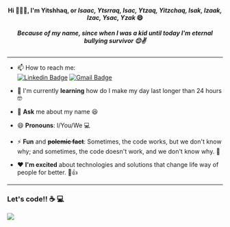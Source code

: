 <h4 align="center"> Hi 👨🏻‍💻, I'm Yitshhaq, or <i>Isaac, Ytsrraq, Isac, Ytzaq, Yitzchaq, Isak, Izaak, Izac, Ysac, Yzak</i> 😄 </h4>
<h5 align="center"> Because of my name, since when I was a kid until today I'm eternal bullying survivor 😌✌️ </h5>
      
-----------------------------------------------------------

<!--
**ymotse/ymotse** is a ✨ _special_ ✨ repository because its `README.md` (this file) appears on your GitHub profile.

Here are some ideas to get you started:

- 🔭 I’m currently working on ...
- 👯 I’m looking to collaborate on ...

- 💬 Ask me about ...
- 📫 How to reach me: ...
- 🤔 I’m looking for help with 
- 😄 Pronouns: ...
- ⚡ Fun fact: ...
-->



- 📫 How to reach me: <br/>
[![Linkedin Badge](https://img.shields.io/badge/-Yitshhaq%20Fukushima-blue?style=flat-square&logo=Linkedin&logoColor=white&link=https://www.linkedin.com/in/ymotse/)](https://www.linkedin.com/in/ymotse/)
[![Gmail Badge](https://img.shields.io/badge/-ymotse@gmail.com-c14438?style=flat-square&logo=Gmail&logoColor=white&link=mailto:ymotse@gmail.com)](mailto:ymotse@gmail.com)


- 🌱 I'm currently <b>learning</b> how do I make my day last longer than 24 hours 🤓 

- 💬 <b>Ask</b> me about my name 😆 

- 😄 <b>Pronouns</b>: I/You/We 💻 

- ⚡ <b>Fun</b> and <b><del>polemic fact</del></b>: Sometimes, the code works, but we don't know why; and sometimes, the code doesn't work, and we don't know why. 🤔 

- ❤️ <b>I'm excited</b> about technologies and solutions that change life way of people for better. 🙂👍  

-----------------------------------------------------------

<h3> Let's code!! ☕️ 💻 </h3>

<img src="https://media0.giphy.com/media/E6jscXfv3AkWQ/giphy.gif"/>

